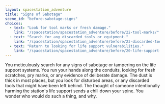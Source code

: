 ```yaml
---
layout: spacestation_adventure
title: "Signs of Sabotage"
scene_id: "before-sabotage-signs"
choices:
  - text: "Look for tool marks or fresh damage."
    link: "/spacestation/spacestation_adventure/before/22-tool-marks/"
  - text: "Search for any discarded tools or equipment."
    link: "/spacestation/spacestation_adventure/before/23-discarded-tools/"
  - text: "Return to looking for life support vulnerabilities."
    link: "/spacestation/spacestation_adventure/before/20-life-support-vulnerability/"
---
```


You meticulously search for any signs of sabotage or tampering on the life support systems. You run your hands along the conduits, looking for fresh scratches, pry marks, or any evidence of deliberate damage. The dust is thick in most places, but you look for disturbed areas, or any discarded tools that might have been left behind. The thought of someone intentionally harming the station's life support sends a chill down your spine. You wonder who would do such a thing, and why.

